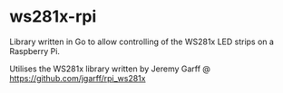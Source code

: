 # ws281x-rpi
Library written in Go to allow controlling of the WS281x LED strips on a Raspberry Pi.

Utilises the WS281x library written by Jeremy Garff @ https://github.com/jgarff/rpi_ws281x
